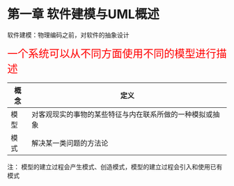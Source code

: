 # 第一章 软件建模与UML概述

软件建模：物理编码之前，对软件的抽象设计

<font face = "隶书" size = 5 color = red >一个系统可以从不同方面使用不同的模型进行描述</font>

|概念 |定义 |
|--|--|
| 模型 |对客观现实的事物的某些特征与内在联系所做的一种模拟或抽象|
|模式 | 解决某一类问题的方法论|

注： 模型的建立过程会产生模式、创造模式，模型的建立过程会引入和使用已有模式

